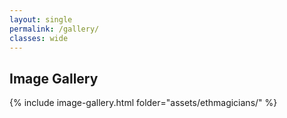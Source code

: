 ```yaml
---
layout: single
permalink: /gallery/
classes: wide
---
```


<h2>Image Gallery</h2>
{% include image-gallery.html folder="assets/ethmagicians/" %}
<!-- end gallery -->